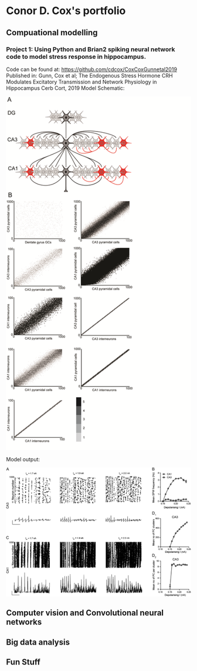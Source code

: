 # Conor D. Cox's portfolio
## Compuational modelling

### Project 1: Using Python and Brian2 spiking neural network code to model stress response in hippocampus.

Code can be found at: https://github.com/cdcox/CoxCoxGunnetal2019
Published in: Gunn, Cox et al;  The Endogenous Stress Hormone CRH Modulates Excitatory Transmission and Network Physiology in Hippocampus Cerb Cort, 2019
Model Schematic:

![png](supplementalfigure1.png) 

Model output:

![png](bhx103f08.png)


## Computer vision and  Convolutional neural networks

## Big data analysis

## Fun Stuff
